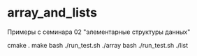 # array_and_lists
Примеры с семинара 02 "элементарные структуры данных"

cmake .
make
bash ./run_test.sh ./array
bash ./run_test.sh ./list
